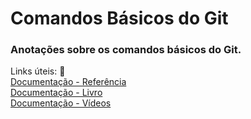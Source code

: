 # Comandos Básicos do Git 
### Anotações sobre os comandos básicos do Git.

Links úteis: 🔗<br>
[Documentação - Referência](https://git-scm.com/docs/git/pt_BR)<br>
[Documentação - Livro](https://git-scm.com/book/en/v2)<br>
[Documentação - Vídeos](https://git-scm.com/videos)
